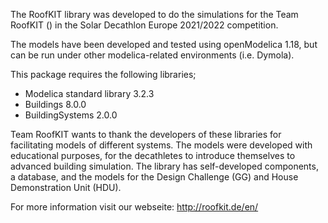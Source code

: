 The RoofKIT library was developed to do the simulations for the Team RoofKIT () in the Solar Decathlon Europe 2021/2022 competition. 

The models have been developed and tested using openModelica 1.18, but can be run under other modelica-related environments (i.e. Dymola).

This package requires the following libraries;
- Modelica standard library 3.2.3
- Buildings 8.0.0
- BuildingSystems 2.0.0

Team RoofKIT wants to thank the developers of these libraries for facilitating models of different systems. The models were developed with educational purposes, for the decathletes to introduce themselves to advanced building simulation. The library has self-developed components, a database, and the models for the Design Challenge (GG) and House Demonstration Unit (HDU).

For more information visit our webseite: http://roofkit.de/en/